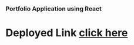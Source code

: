 ### Portfolio Application using React
# Deployed Link [click here](https://dev-raj-portfolio.netlify.app/)


